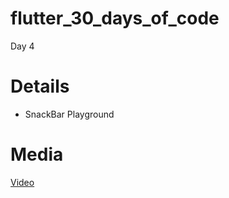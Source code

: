 # flutter_30_days_of_code

Day 4

# Details

  - SnackBar Playground
  
# Media

[Video](https://drive.google.com/file/d/1T1LwhM7Bo9ggNWWby0g9PFHHTujcr_5x/view?usp=sharing)
